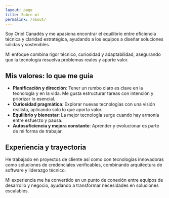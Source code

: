 ```yaml
---
layout: page
title: Sobre mí
permalink: /about/
---
```


Soy Oriol Canadés y me apasiona encontrar el equilibrio entre eficiencia técnica y claridad estratégica, ayudando a los equipos a diseñar soluciones sólidas y sostenibles.

Mi enfoque combina rigor técnico, curiosidad y adaptabilidad, asegurando que la tecnología resuelva problemas reales y aporte valor.

## Mis valores: lo que me guía

* **Planificación y dirección**: Tener un rumbo claro es clave en la tecnología y en la vida. Me gusta estructurar tareas con intención y priorizar lo esencial.
* **Curiosidad pragmática**: Explorar nuevas tecnologías con una visión realista, aplicando solo lo que aporta valor.
* **Equilibrio y bienestar**: La mejor tecnología surge cuando hay armonía entre esfuerzo y pausa.
* **Autosuficiencia y mejora constante**: Aprender y evolucionar es parte de mi forma de trabajar.

## Experiencia y trayectoria

He trabajado en proyectos de cliente así como con tecnologías innovadoras como soluciones de credenciales verificables, combinando arquitectura de software y liderazgo técnico.

Mi experiencia me ha convertido en un punto de conexión entre equipos de desarrollo y negocio, ayudando a transformar necesidades en soluciones escalables.
